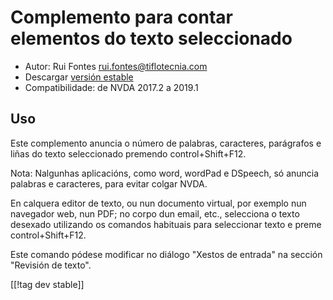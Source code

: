 # Complemento para contar elementos do texto seleccionado #

* Autor: Rui Fontes <rui.fontes@tiflotecnia.com>
* Descargar [versión estable][1]
* Compatibilidade: de NVDA 2017.2 a 2019.1

## Uso ##
Este complemento anuncia o número de palabras, caracteres, parágrafos e
liñas do texto seleccionado premendo control+Shift+F12.

Nota: Nalgunhas aplicacións, como word, wordPad e DSpeech, só anuncia
palabras e caracteres, para evitar colgar NVDA.

En calquera editor de texto, ou nun documento virtual, por exemplo nun
navegador web, nun PDF; no corpo dun email, etc., selecciona o texto
desexado utilizando os comandos habituais para seleccionar texto e preme
control+Shift+F12.

Este comando pódese modificar no diálogo "Xestos de entrada" na sección
"Revisión de texto".

[[!tag dev stable]]

[1]: https://addons.nvda-project.org/files/get.php?file=wc
